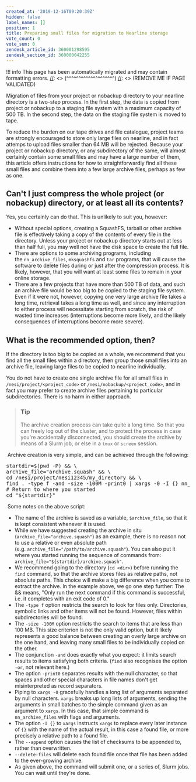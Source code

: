 ```yaml
---
created_at: '2019-12-16T09:20:39Z'
hidden: false
label_names: []
position: 1
title: Preparing small files for migration to Nearline storage
vote_count: 0
vote_sum: 0
zendesk_article_id: 360001298595
zendesk_section_id: 360000042255
---
```



[//]: <> (REMOVE ME IF PAGE VALIDATED)
[//]: <> (vvvvvvvvvvvvvvvvvvvv)
!!! info
    This page has been automatically migrated and may contain formatting errors.
[//]: <> (^^^^^^^^^^^^^^^^^^^^)
[//]: <> (REMOVE ME IF PAGE VALIDATED)
<p>Migration of files from your project or nobackup directory to your nearline directory is a two-step process. In the first step, the data is copied from project or nobackup to a staging file system with a maximum capacity of 500 TB. In the second step, the data on the staging file system is moved to tape.</p>
<p>To reduce the burden on our tape drives and file catalogue, project teams are strongly encouraged to store only large files on nearline, and in fact attemps to upload files smaller than 64 MB will be rejected. Because your project or nobackup directory, or any subdirectory of the same, will almost certainly contain some small files and may have a large number of them, this article offers instructions for how to straightforwardly find all these small files and combine them into a few large archive files, perhaps as few as one.</p>
<h2>Can't I just compress the whole project (or nobackup) directory, or at least all its contents?</h2>
<p>Yes, you certainly can do that. This is unlikely to suit you, however:</p>
<ul>
<li>Without special options, creating a SquashFS, tarball or other archive file is effectively taking a copy of the contents of every file in the directory. Unless your project or nobackup directory starts out at less than half full, you may well not have the disk space to create the full file.</li>
<li>There are options to some archiving programs, including the <code>nn_archive_files</code>, <code>mksquashfs</code> and <code>tar</code> programs, that will cause the software to delete files during or just after the compression process. It is likely, however, that you will want at least some files to remain in your online storage.</li>
<li>There are a few projects that have more than 500 TB of data, and such an archive file would be too big to be copied to the staging file system. Even if it were not, however, copying one very large archive file takes a long time, retrieval takes a long time as well, and since any interruption to either process will necessitate starting from scratch, the risk of wasted time increases (interruptions become more likely, and the likely consequences of interruptions become more severe).</li>
</ul>
<h2>What is the recommended option, then?</h2>
<p>If the directory is too big to be copied as a whole, we recommend that you find all the small files within a directory, then group those small files into an archive file, leaving large files to be copied to nearline individually.</p>
<p>You do not have to create one single archive file for all small files in <code>/nesi/project/&lt;project_code&gt;</code> or <code>/nesi/nobackup/&lt;project_code&gt;</code>, and in fact you may prefer to create archive files pertaining to particular subdirectories. There is no harm in either approach.</p>
<blockquote class="blockquote-tip">
<h3 id="how-to-run">Tip</h3>
<p>The archive creation process can take quite a long time. So that you can freely log out of the cluster, and to protect the process in case you're accidentally disconnected, you should create the archive by means of a Slurm job, or else in a <code>tmux</code> or <code>screen</code> session.</p>
</blockquote>
<p> Archive creation is very simple, and can be achieved through the following:</p>
<pre>startdir=$(pwd -P) &amp;&amp; \<br>archive_file="archive.squash" &amp;&amp; \<br>cd /nesi/project/nesi12345/my_directory &amp;&amp; \<br>find . -type f -and -size -100M -print0 | xargs -0 -I {} nn_archive_files -p nesi12345 -t &lt;time-limit&gt; -n &lt;num-processors&gt; --verify --append --delete-files -- {} "${archive_file}"<br># Return to where you started<br>cd "${startdir}"</pre>
<p> Some notes on the above script:</p>
<ul>
<li>The name of the archive is saved as a variable, <code>$archive_file</code>, so that it is kept consistent whenever it is used.</li>
<li>While we have suggested creating the archive in situ (<code>archive_file="archive.squash"</code>) as an example, there is no reason not to use a relative or even absolute path (e.g. <code>archive_file="/path/to/archive.squash"</code>). You can also put it where you started running the sequence of commands from: <code>archive_file="${startdir}/archive.squash"</code>.</li>
<li>We recommend going to the directory (<code>cd &lt;dir&gt;</code>) before running the <code>find</code> command, so that the archive stores files as relative paths, not absolute paths. This choice will make a big difference when you come to extract the archive. In the example above, we go one step further: The &amp;&amp; means, "Only run the next command if this command is successful, i.e. it completes with an exit code of 0."</li>
<li>The <code>-type f</code> option restricts the search to look for files only. Directories, symbolic links and other items will not be found. However, files within subdirectories will be found.</li>
<li>The <code>-size -100M</code> option restricts the search to items that are less than 100 MB. This size criterion is not the only valid option, but it likely represents a good balance between creating an overly large archive on the one hand, and leaving many small files to be individually copied on the other. </li>
<li>The conjunction <code>-and</code> does exactly what you expect: it limits search results to items satisfying both criteria. (<code>find</code> also recognises the option <code>-or</code>, not relevant here.)</li>
<li>The option <code>-print0</code> separates results with the null character, so that spaces and other special characters in file names don't get misinterpreted as record separators.</li>
<li>Piping to <code>xargs -0</code> gracefully handles a long list of arguments separated by null characters. <code>xargs</code> breaks up long lists of arguments, sending the arguments in small batches to the simple command given as an argument to <code>xargs</code>. In this case, that simple command is <code>nn_archive_files</code> with flags and arguments.</li>
<li>The option <code>-I {}</code> to <code>xargs</code> instructs <code>xargs</code> to replace every later instance of <code>{}</code> with the name of the actual result, in this case a found file, or more precisely a relative path to a found file.</li>
<li>The <code>--append</code> option causes the list of checksums to be appended to, rather than overwritten.</li>
<li>
<code>--delete-files</code> will delete each found file once that file has been added to the ever-growing archive.</li>
<li>As given above, the command will submit one, or a series of, Slurm jobs. You can wait until they're done.</li>
</ul>
<p> </p>